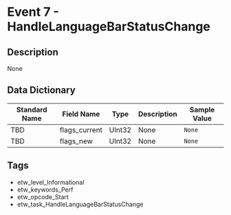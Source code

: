 # Event 7 - HandleLanguageBarStatusChange

## Description
None

## Data Dictionary
|Standard Name|Field Name|Type|Description|Sample Value|
|---|---|---|---|---|
|TBD|flags_current|UInt32|None|`None`|
|TBD|flags_new|UInt32|None|`None`|

## Tags
* etw_level_Informational
* etw_keywords_Perf
* etw_opcode_Start
* etw_task_HandleLanguageBarStatusChange